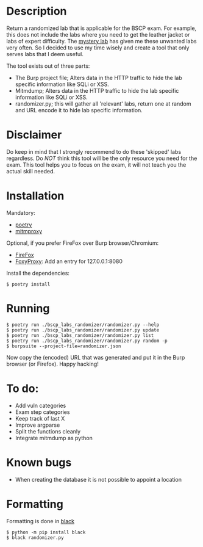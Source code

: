 # Description
Return a randomized lab that is applicable for the BSCP exam. For example, this does not include the labs where you need to get the leather jacket or labs of expert difficulty.
The [mystery lab](https://portswigger.net/web-security/mystery-lab-challenge) has given me these unwanted labs very often. So I decided to use my time wisely and create a tool that only serves labs that I deem useful.

The tool exists out of three parts:
- The Burp project file; Alters data in the HTTP traffic to hide the lab specific information like SQLi or XSS.
- Mitmdump; Alters data in the HTTP traffic to hide the lab specific information like SQLi or XSS.
- randomizer.py; this will gather all 'relevant' labs, return one at random and URL encode it to hide lab specific information.

# Disclaimer
Do keep in mind that I strongly recommend to do these 'skipped' labs regardless. Do *NOT* think this tool will be the only resource you need for the exam. This tool helps you to focus on the exam, it will not teach you the actual skill needed.

# Installation
Mandatory:
- [poetry](https://python-poetry.org/docs/#installation)
- [mitmproxy](https://docs.mitmproxy.org/stable/overview-installation/)

Optional, if you prefer FireFox over Burp browser/Chromium:
- [FireFox](https://www.mozilla.org/en-US/firefox/new/)
- [FoxyProxy](https://addons.mozilla.org/en-US/firefox/addon/foxyproxy-standard/): Add an entry for 127.0.0.1:8080

Install the dependencies:

`$ poetry install`

# Running

```
$ poetry run ./bscp_labs_randomizer/randomizer.py --help
$ poetry run ./bscp_labs_randomizer/randomizer.py update
$ poetry run ./bscp_labs_randomizer/randomizer.py list
$ poetry run ./bscp_labs_randomizer/randomizer.py random -p
$ burpsuite --project-file=randomizer.json
```

Now copy the (encoded) URL that was generated and put it in the Burp browser (or Firefox).
Happy hacking!

# To do:
- Add vuln categories
- Exam step categories
- Keep track of last X
- Improve argparse
- Split the functions cleanly
- Integrate mitmdump as python

# Known bugs
- When creating the database it is not possible to appoint a location

# Formatting 
Formatting is done in [black](https://pypi.org/project/black/)

```
$ python -m pip install black
$ black randomizer.py
```

